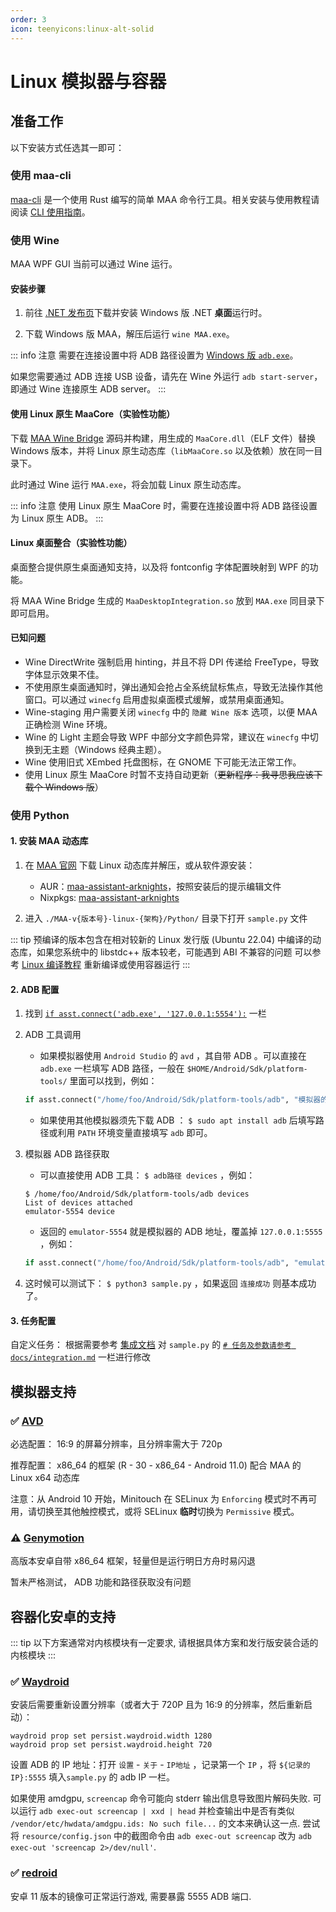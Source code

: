 ```yaml
---
order: 3
icon: teenyicons:linux-alt-solid
---
```


# Linux 模拟器与容器

## 准备工作

以下安装方式任选其一即可：

### 使用 maa-cli

[maa-cli](https://github.com/MaaAssistantArknights/maa-cli) 是一个使用 Rust 编写的简单 MAA 命令行工具。相关安装与使用教程请阅读 [CLI 使用指南](../cli/)。

### 使用 Wine

MAA WPF GUI 当前可以通过 Wine 运行。

#### 安装步骤

1. 前往 [.NET 发布页](https://dotnet.microsoft.com/en-us/download/dotnet/8.0)下载并安装 Windows 版 .NET **桌面**运行时。

2. 下载 Windows 版 MAA，解压后运行 `wine MAA.exe`。

::: info 注意
需要在连接设置中将 ADB 路径设置为 [Windows 版 `adb.exe`](https://dl.google.com/android/repository/platform-tools-latest-windows.zip)。

如果您需要通过 ADB 连接 USB 设备，请先在 Wine 外运行 `adb start-server`，即通过 Wine 连接原生 ADB server。
:::

#### 使用 Linux 原生 MaaCore（实验性功能）

下载 [MAA Wine Bridge](https://github.com/MaaAssistantArknights/MaaAssistantArknights/tree/dev/src/MaaWineBridge) 源码并构建，用生成的 `MaaCore.dll`（ELF 文件）替换 Windows 版本，并将 Linux 原生动态库（`libMaaCore.so` 以及依赖）放在同一目录下。

此时通过 Wine 运行 `MAA.exe`，将会加载 Linux 原生动态库。

::: info 注意
使用 Linux 原生 MaaCore 时，需要在连接设置中将 ADB 路径设置为 Linux 原生 ADB。
:::

#### Linux 桌面整合（实验性功能）

桌面整合提供原生桌面通知支持，以及将 fontconfig 字体配置映射到 WPF 的功能。

将 MAA Wine Bridge 生成的 `MaaDesktopIntegration.so` 放到 `MAA.exe` 同目录下即可启用。

#### 已知问题

- Wine DirectWrite 强制启用 hinting，并且不将 DPI 传递给 FreeType，导致字体显示效果不佳。
- 不使用原生桌面通知时，弹出通知会抢占全系统鼠标焦点，导致无法操作其他窗口。可以通过 `winecfg` 启用虚拟桌面模式缓解，或禁用桌面通知。
- Wine-staging 用户需要关闭 `winecfg` 中的 `隐藏 Wine 版本` 选项，以便 MAA 正确检测 Wine 环境。
- Wine 的 Light 主题会导致 WPF 中部分文字颜色异常，建议在 `winecfg` 中切换到无主题（Windows 经典主题）。
- Wine 使用旧式 XEmbed 托盘图标，在 GNOME 下可能无法正常工作。
- 使用 Linux 原生 MaaCore 时暂不支持自动更新（~~更新程序：我寻思我应该下载个 Windows 版~~）

### 使用 Python

#### 1. 安装 MAA 动态库

1. 在 [MAA 官网](https://maa.plus/) 下载 Linux 动态库并解压，或从软件源安装：
   - AUR：[maa-assistant-arknights](https://aur.archlinux.org/packages/maa-assistant-arknights)，按照安装后的提示编辑文件
   - Nixpkgs: [maa-assistant-arknights](https://github.com/NixOS/nixpkgs/blob/nixos-unstable/pkgs/by-name/ma/maa-assistant-arknights/package.nix)

2. 进入 `./MAA-v{版本号}-linux-{架构}/Python/` 目录下打开 `sample.py` 文件

::: tip
预编译的版本包含在相对较新的 Linux 发行版 (Ubuntu 22.04) 中编译的动态库，如果您系统中的 libstdc++ 版本较老，可能遇到 ABI 不兼容的问题
可以参考 [Linux 编译教程](../../develop/linux-tutorial.md) 重新编译或使用容器运行
:::

#### 2. ADB 配置

1. 找到 [`if asst.connect('adb.exe', '127.0.0.1:5554'):`](https://github.com/MaaAssistantArknights/MaaAssistantArknights/blob/b4fc3528decd6777441a8aca684c22d35d2b2574/src/Python/sample.py#L62) 一栏

2. ADB 工具调用
   - 如果模拟器使用 `Android Studio` 的 `avd` ，其自带 ADB 。可以直接在 `adb.exe` 一栏填写 ADB 路径，一般在 `$HOME/Android/Sdk/platform-tools/` 里面可以找到，例如：

   ```python
   if asst.connect("/home/foo/Android/Sdk/platform-tools/adb", "模拟器的 ADB 地址"):
   ```

   - 如果使用其他模拟器须先下载 ADB ： `$ sudo apt install adb` 后填写路径或利用 `PATH` 环境变量直接填写 `adb` 即可。

3. 模拟器 ADB 路径获取
   - 可以直接使用 ADB 工具： `$ adb路径 devices` ，例如：

   ```shell
   $ /home/foo/Android/Sdk/platform-tools/adb devices
   List of devices attached
   emulator-5554 device
   ```

   - 返回的 `emulator-5554` 就是模拟器的 ADB 地址，覆盖掉 `127.0.0.1:5555` ，例如：

   ```python
   if asst.connect("/home/foo/Android/Sdk/platform-tools/adb", "emulator-5554"):
   ```

4. 这时候可以测试下： `$ python3 sample.py` ，如果返回 `连接成功` 则基本成功了。

#### 3. 任务配置

自定义任务： 根据需要参考 [集成文档](../../protocol/integration.md) 对 `sample.py` 的 [`# 任务及参数请参考 docs/integration.md`](https://github.com/MaaAssistantArknights/MaaAssistantArknights/blob/722f0ddd4765715199a5dc90ea1bec2940322344/src/Python/sample.py#L54) 一栏进行修改

## 模拟器支持

### ✅ [AVD](https://developer.android.com/studio/run/managing-avds)

必选配置： 16:9 的屏幕分辨率，且分辨率需大于 720p

推荐配置： x86_64 的框架 (R - 30 - x86_64 - Android 11.0) 配合 MAA 的 Linux x64 动态库

注意：从 Android 10 开始，Minitouch 在 SELinux 为 `Enforcing` 模式时不再可用，请切换至其他触控模式，或将 SELinux **临时**切换为 `Permissive` 模式。

### ⚠️ [Genymotion](https://www.genymotion.com/)

高版本安卓自带 x86_64 框架，轻量但是运行明日方舟时易闪退

暂未严格测试， ADB 功能和路径获取没有问题

## 容器化安卓的支持

::: tip
以下方案通常对内核模块有一定要求, 请根据具体方案和发行版安装合适的内核模块
:::

### ✅ [Waydroid](https://waydro.id/)

安装后需要重新设置分辨率（或者大于 720P 且为 16:9 的分辨率，然后重新启动）：

```shell
waydroid prop set persist.waydroid.width 1280
waydroid prop set persist.waydroid.height 720
```

设置 ADB 的 IP 地址：打开 `设置` - `关于` - `IP地址` ，记录第一个 `IP` ，将 `${记录的IP}:5555` 填入`sample.py` 的 adb IP 一栏。

如果使用 amdgpu, `screencap` 命令可能向 stderr 输出信息导致图片解码失败.
可以运行 `adb exec-out screencap | xxd | head` 并检查输出中是否有类似 `/vendor/etc/hwdata/amdgpu.ids: No such file...` 的文本来确认这一点.
尝试将 `resource/config.json` 中的截图命令由 `adb exec-out screencap` 改为 `adb exec-out 'screencap 2>/dev/null'`.

### ✅ [redroid](https://github.com/remote-android/redroid-doc)

安卓 11 版本的镜像可正常运行游戏, 需要暴露 5555 ADB 端口.
